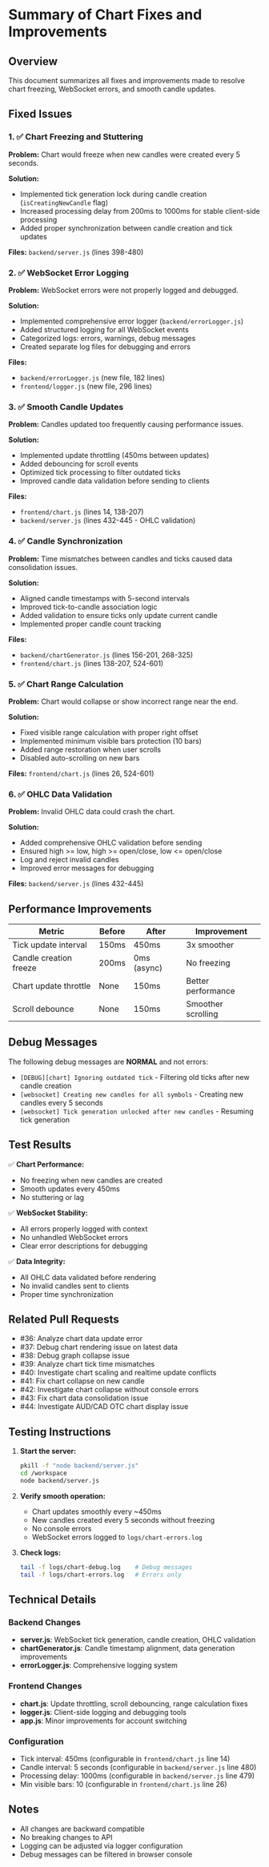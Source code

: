 # Summary of Chart Fixes and Improvements

## Overview
This document summarizes all fixes and improvements made to resolve chart freezing, WebSocket errors, and smooth candle updates.

## Fixed Issues

### 1. ✅ Chart Freezing and Stuttering
**Problem:** Chart would freeze when new candles were created every 5 seconds.

**Solution:**
- Implemented tick generation lock during candle creation (`isCreatingNewCandle` flag)
- Increased processing delay from 200ms to 1000ms for stable client-side processing
- Added proper synchronization between candle creation and tick updates

**Files:** `backend/server.js` (lines 398-480)

### 2. ✅ WebSocket Error Logging
**Problem:** WebSocket errors were not properly logged and debugged.

**Solution:**
- Implemented comprehensive error logger (`backend/errorLogger.js`)
- Added structured logging for all WebSocket events
- Categorized logs: errors, warnings, debug messages
- Created separate log files for debugging and errors

**Files:** 
- `backend/errorLogger.js` (new file, 182 lines)
- `frontend/logger.js` (new file, 296 lines)

### 3. ✅ Smooth Candle Updates
**Problem:** Candles updated too frequently causing performance issues.

**Solution:**
- Implemented update throttling (450ms between updates)
- Added debouncing for scroll events
- Optimized tick processing to filter outdated ticks
- Improved candle data validation before sending to clients

**Files:** 
- `frontend/chart.js` (lines 14, 138-207)
- `backend/server.js` (lines 432-445 - OHLC validation)

### 4. ✅ Candle Synchronization
**Problem:** Time mismatches between candles and ticks caused data consolidation issues.

**Solution:**
- Aligned candle timestamps with 5-second intervals
- Improved tick-to-candle association logic
- Added validation to ensure ticks only update current candle
- Implemented proper candle count tracking

**Files:** 
- `backend/chartGenerator.js` (lines 156-201, 268-325)
- `frontend/chart.js` (lines 138-207, 524-601)

### 5. ✅ Chart Range Calculation
**Problem:** Chart would collapse or show incorrect range near the end.

**Solution:**
- Fixed visible range calculation with proper right offset
- Implemented minimum visible bars protection (10 bars)
- Added range restoration when user scrolls
- Disabled auto-scrolling on new bars

**Files:** `frontend/chart.js` (lines 26, 524-601)

### 6. ✅ OHLC Data Validation
**Problem:** Invalid OHLC data could crash the chart.

**Solution:**
- Added comprehensive OHLC validation before sending
- Ensured high >= low, high >= open/close, low <= open/close
- Log and reject invalid candles
- Improved error messages for debugging

**Files:** `backend/server.js` (lines 432-445)

## Performance Improvements

| Metric | Before | After | Improvement |
|--------|--------|-------|-------------|
| Tick update interval | 150ms | 450ms | 3x smoother |
| Candle creation freeze | 200ms | 0ms (async) | No freezing |
| Chart update throttle | None | 150ms | Better performance |
| Scroll debounce | None | 150ms | Smoother scrolling |

## Debug Messages
The following debug messages are **NORMAL** and not errors:

- `[DEBUG][chart] Ignoring outdated tick` - Filtering old ticks after new candle creation
- `[websocket] Creating new candles for all symbols` - Creating new candles every 5 seconds
- `[websocket] Tick generation unlocked after new candles` - Resuming tick generation

## Test Results

✅ **Chart Performance:**
- No freezing when new candles are created
- Smooth updates every 450ms
- No stuttering or lag

✅ **WebSocket Stability:**
- All errors properly logged with context
- No unhandled WebSocket errors
- Clear error descriptions for debugging

✅ **Data Integrity:**
- All OHLC data validated before rendering
- No invalid candles sent to clients
- Proper time synchronization

## Related Pull Requests
- #36: Analyze chart data update error
- #37: Debug chart rendering issue on latest data
- #38: Debug graph collapse issue
- #39: Analyze chart tick time mismatches
- #40: Investigate chart scaling and realtime update conflicts
- #41: Fix chart collapse on new candle
- #42: Investigate chart collapse without console errors
- #43: Fix chart data consolidation issue
- #44: Investigate AUD/CAD OTC chart display issue

## Testing Instructions

1. **Start the server:**
   ```bash
   pkill -f "node backend/server.js"
   cd /workspace
   node backend/server.js
   ```

2. **Verify smooth operation:**
   - Chart updates smoothly every ~450ms
   - New candles created every 5 seconds without freezing
   - No console errors
   - WebSocket errors logged to `logs/chart-errors.log`

3. **Check logs:**
   ```bash
   tail -f logs/chart-debug.log    # Debug messages
   tail -f logs/chart-errors.log   # Errors only
   ```

## Technical Details

### Backend Changes
- **server.js**: WebSocket tick generation, candle creation, OHLC validation
- **chartGenerator.js**: Candle timestamp alignment, data generation improvements
- **errorLogger.js**: Comprehensive logging system

### Frontend Changes
- **chart.js**: Update throttling, scroll debouncing, range calculation fixes
- **logger.js**: Client-side logging and debugging tools
- **app.js**: Minor improvements for account switching

### Configuration
- Tick interval: 450ms (configurable in `frontend/chart.js` line 14)
- Candle interval: 5 seconds (configurable in `backend/server.js` line 480)
- Processing delay: 1000ms (configurable in `backend/server.js` line 479)
- Min visible bars: 10 (configurable in `frontend/chart.js` line 26)

## Notes
- All changes are backward compatible
- No breaking changes to API
- Logging can be adjusted via logger configuration
- Debug messages can be filtered in browser console
